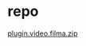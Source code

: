 <html>
<body>
<h1>repo</h1>
<a href="https://github.com/fapeci/fapeci.github.io/raw/master/plugin.video.filma.zip">plugin.video.filma.zip<a>
<html>
<body>

